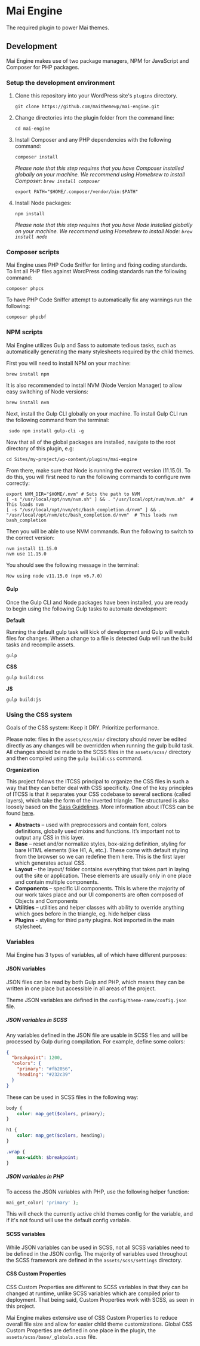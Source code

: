 # Mai Engine

The required plugin to power Mai themes.

## Development

Mai Engine makes use of two package managers, NPM for JavaScript and Composer for PHP packages.

### Setup the development environment

1. Clone this repository into your WordPress site's `plugins` directory.

    ```shell
    git clone https://github.com/maithemewp/mai-engine.git
    ```

2. Change directories into the plugin folder from the command line:

    ```shell
    cd mai-engine
    ```

3. Install Composer and any PHP dependencies with the following command:

    ```shell
    composer install
    ```

    *Please note that this step requires that you have Composer installed globally on your machine. We recommend using Homebrew to install Composer: `brew install composer`*
    
    ```shell
    export PATH="$HOME/.composer/vendor/bin:$PATH"
    ```

4. Install Node packages:

    ```shell
    npm install
    ```

    *Please note that this step requires that you have Node installed globally on your machine. We recommend using Homebrew to install Node: `brew install node`*
    
    
### Composer scripts

Mai Engine uses PHP Code Sniffer for linting and fixing coding standards. To lint all PHP files against WordPress coding standards run the following command:

```shell
composer phpcs
```

To have PHP Code Sniffer attempt to automatically fix any warnings run the following:

```shell
composer phpcbf
```

### NPM scripts

Mai Engine utilizes Gulp and Sass to automate tedious tasks, such as automatically generating the many stylesheets required by the child themes.

First you will need to install NPM on your machine:

```shell
brew install npm
```

It is also recommended to install NVM (Node Version Manager) to allow easy switching of Node versions:

```shell
brew install nvm
```

Next, install the Gulp CLI globally on your machine. To install Gulp CLI run the following command from the terminal:

```shell
 sudo npm install gulp-cli -g
```

Now that all of the global packages are installed, navigate to the root directory of this plugin, e.g:

```shell
cd Sites/my-project/wp-content/plugins/mai-engine
```

From there, make sure that Node is running the correct version (11.15.0). To do this, you will first need to run the following commands to configure nvm correctly:

```shell
export NVM_DIR="$HOME/.nvm" # Sets the path to NVM 
[ -s "/usr/local/opt/nvm/nvm.sh" ] && . "/usr/local/opt/nvm/nvm.sh"  # This loads nvm
[ -s "/usr/local/opt/nvm/etc/bash_completion.d/nvm" ] && . "/usr/local/opt/nvm/etc/bash_completion.d/nvm"  # This loads nvm bash_completion
```

Then you will be able to use NVM commands. Run the following to switch to the correct version:

```shell
nvm install 11.15.0
nvm use 11.15.0
```

You should see the following message in the terminal:

```shell
Now using node v11.15.0 (npm v6.7.0)
```

#### Gulp
 
Once the Gulp CLI and Node packages have been installed, you are ready to begin using the following Gulp tasks to automate development:

**Default**

Running the default gulp task will kick of development and Gulp will watch files for changes. When a change to a file is detected Gulp will run the build tasks and recompile assets. 

```shell
gulp
```

**CSS**

```shell
gulp build:css
```

**JS**

```shell
gulp build:js
```

### Using the CSS system

Goals of the CSS system: Keep it DRY. Prioritize performance.

Please note: files in the `assets/css/min/` directory should never be edited directly as any changes will be overridden when running the gulp build task. All changes should be made to the SCSS files in the `assets/scss/` directory and then compiled using the `gulp build:css` command.

**Organization**

This project follows the ITCSS principal to organize the CSS files in such a way that they can better deal with CSS specificity. One of the key principles of ITCSS is that it separates your CSS codebase to several sections (called layers), which take the form of the inverted triangle. The structured is also loosely based on the [Sass Guidelines](https://sass-guidelin.es/). More information about ITCSS can be found [here](https://www.xfive.co/blog/itcss-scalable-maintainable-css-architecture/).

- **Abstracts** – used with preprocessors and contain font, colors definitions, globally used mixins and functions. It’s important not to output any CSS in this layer.
- **Base** – reset and/or normalize styles, box-sizing definition, styling for bare HTML elements (like H1, A, etc.). These come with default styling from the browser so we can redefine them here. This is the first layer which generates actual CSS.
- **Layout** – the layout/ folder contains everything that takes part in laying out the site or application. These elements are usually only in one place and contain multiple components.
- **Components** – specific UI components. This is where the majority of our work takes place and our UI components are often composed of Objects and Components
- **Utilities** – utilities and helper classes with ability to override anything which goes before in the triangle, eg. hide helper class
- **Plugins** - styling for third party plugins. Not imported in the main stylesheet.

### Variables

Mai Engine has 3 types of variables, all of which have different purposes:

#### JSON variables

JSON files can be read by both Gulp and PHP, which means they can be written in one place but accessible in all areas of the project.

Theme JSON variables are defined in the `config/theme-name/config.json` file.

##### JSON variables in SCSS

Any variables defined in the JSON file are usable in SCSS files and will be processed by Gulp during compilation. For example, define some colors:

```json
{
  "breakpoint": 1200,
  "colors": {
    "primary": "#fb2056",
    "heading": "#232c39"
  }
}
```

These can be used in SCSS files in the following way:

```scss
body {
    color: map_get($colors, primary);
}

h1 {
    color: map_get($colors, heading);
}

.wrap {
    max-width: $breakpoint;
}
```

##### JSON variables in PHP

To access the JSON variables with PHP, use the following helper function:

```php
mai_get_color( 'primary' );
```

This will check the currently active child themes config for the variable, and if it's not found will use the default config variable.

#### SCSS variables

While JSON variables can be used in SCSS, not all SCSS variables need to be defined in the JSON config. The majority of variables used throughout the SCSS framework are defined in the `assets/scss/settings` directory.

#### CSS Custom Properties

CSS Custom Properties are different to SCSS variables in that they can be changed at runtime, unlike SCSS variables which are compiled prior to deployment. That being said, Custom Properties work with SCSS, as seen in this project.

Mai Engine makes extensive use of CSS Custom Properties to reduce overall file size and allow for easier child theme customizations. Global CSS Custom Properties are defined in one place in the plugin, the `assets/scss/base/_globals.scss` file. 
